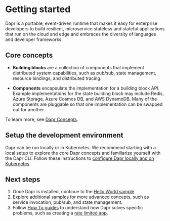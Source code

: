 # Getting started

Dapr is a portable, event-driven runtime that makes it easy for enterprise developers to build resilient, microservice stateless and stateful applications that run on the cloud and edge and embraces the diversity of languages and developer frameworks.

## Core concepts

* **Building blocks** are a collection of components that implement distributed system capabilities, such as pub/sub, state management, resource bindings, and distributed tracing.

* **Components** encapsulate the implementation for a building block API. Example implementations for the state building block may include Redis, Azure Storage, Azure Cosmos DB, and AWS DynamoDB. Many of the components are pluggable so that one implementation can be swapped out for another.

To learn more, see [Dapr Concepts](../concepts/README.md).

## Setup the development environment

Dapr can be run locally or in Kubernetes. We recommend starting with a local setup to explore the core Dapr concepts and familiarize yourself with the Dapr CLI. Follow these instructions to [configure Dapr locally and on Kubernetes](./environment-setup.md).

## Next steps

1. Once Dapr is installed, continue to the [Hello World sample](https://github.com/dapr/samples/tree/master/1.hello-world).
2. Explore additional [samples](https://github.com/dapr/samples) for more advanced concepts, such as service invocation, pub/sub, and state management.
3. Follow [How To guides](../howto) to understand how Dapr solves specific problems, such as creating a [rate limited app](../howto/control-concurrency).

